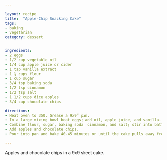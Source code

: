 ```yaml
---

layout: recipe
title:  "Apple-Chip Snacking Cake"
tags: 
- baking
- vegetarian
category: dessert


ingredients:
- 2 eggs
- 1/2 cup vegetable oil
- 1/4 cup apple juice or cider
- 1 tsp vanilla extract
- 1 ¾ cups flour
- 1 cup sugar
- 3/4 tsp baking soda
- 1/2 tsp cinnamon
- 1/2 tsp salt
- 1 1/2 cups dice apples
- 3/4 cup chocolate chips

directions:
- Heat oven to 350. Grease a 9x9” pan. 
- In a large mixing bowl beat eggs; add oil, apple juice, and vanilla. 
- Combine flour, sugar, baking soda, cinnamon, and salt; stir into batter until combined. 
- Add apples and chocolate chips. 
- Pour into pan and bake 40-45 minutes or until the cake pulls away from the sides of the pan.

---
```


Apples and chocolate chips in a 9x9 sheet cake.